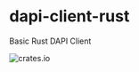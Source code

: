 # dapi-client-rust
Basic Rust DAPI Client

![crates.io](https://img.shields.io/crates/v/dapi-client-rust)
